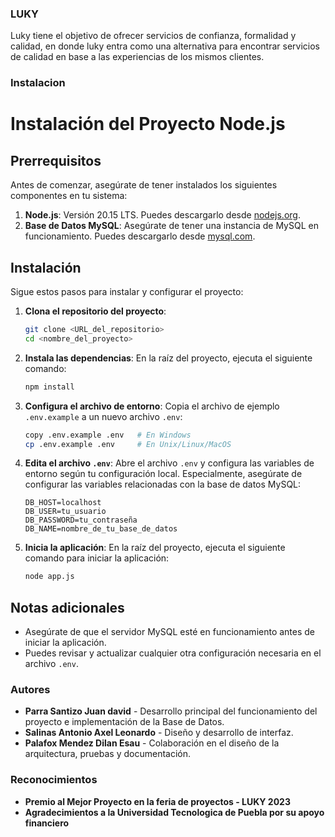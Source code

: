 ### LUKY

Luky tiene el objetivo de ofrecer servicios de confianza, formalidad y calidad, en donde luky entra como 
una alternativa para encontrar servicios de calidad en base a las experiencias de los mismos clientes.


### Instalacion

# Instalación del Proyecto Node.js

## Prerrequisitos

Antes de comenzar, asegúrate de tener instalados los siguientes componentes en tu sistema:

1. **Node.js**: Versión 20.15 LTS. Puedes descargarlo desde [nodejs.org](https://nodejs.org/).
2. **Base de Datos MySQL**: Asegúrate de tener una instancia de MySQL en funcionamiento. Puedes descargarlo desde [mysql.com](https://www.mysql.com/).

## Instalación

Sigue estos pasos para instalar y configurar el proyecto:

1. **Clona el repositorio del proyecto**:
    ```sh
    git clone <URL_del_repositorio>
    cd <nombre_del_proyecto>
    ```

2. **Instala las dependencias**:
    En la raíz del proyecto, ejecuta el siguiente comando:
    ```sh
    npm install
    ```

3. **Configura el archivo de entorno**:
    Copia el archivo de ejemplo `.env.example` a un nuevo archivo `.env`:
    ```sh
    copy .env.example .env   # En Windows
    cp .env.example .env     # En Unix/Linux/MacOS
    ```

4. **Edita el archivo `.env`**:
    Abre el archivo `.env` y configura las variables de entorno según tu configuración local. Especialmente, asegúrate de configurar las variables relacionadas con la base de datos MySQL:
    ```env
    DB_HOST=localhost
    DB_USER=tu_usuario
    DB_PASSWORD=tu_contraseña
    DB_NAME=nombre_de_tu_base_de_datos
    ```

5. **Inicia la aplicación**:
    En la raíz del proyecto, ejecuta el siguiente comando para iniciar la aplicación:
    ```sh
    node app.js
    ```

## Notas adicionales

- Asegúrate de que el servidor MySQL esté en funcionamiento antes de iniciar la aplicación.
- Puedes revisar y actualizar cualquier otra configuración necesaria en el archivo `.env`.


### Autores

- **Parra Santizo Juan david** - Desarrollo principal del funcionamiento del proyecto e implementación de la Base de Datos.
- **Salinas Antonio Axel Leonardo** - Diseño y desarrollo de interfaz.
- **Palafox Mendez Dilan Esau** - Colaboración en el diseño de la arquitectura, pruebas y documentación.


### Reconocimientos

- **Premio al Mejor Proyecto en la feria de proyectos - LUKY 2023**
- **Agradecimientos a la Universidad Tecnologica de Puebla por su apoyo financiero**